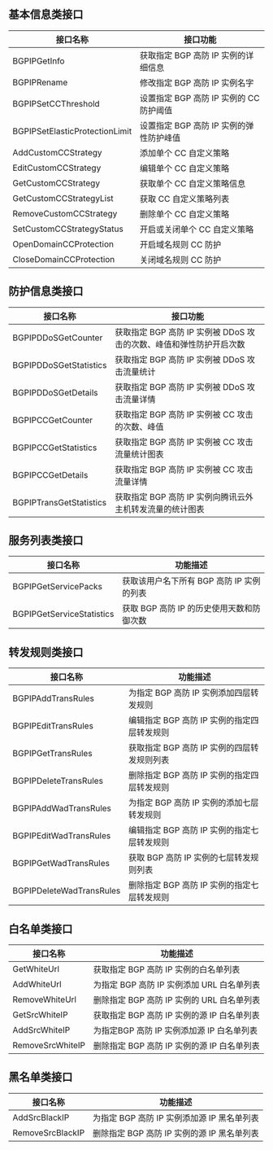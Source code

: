 ## 基本信息类接口
| 接口名称                   | 接口功能                    |
| ------------------------------ | ------------------------------- |
| BGPIPGetInfo             | 获取指定 BGP 高防 IP 实例的详细信息       |
| BGPIPRename                    | 修改指定 BGP 高防 IP 实例名字 |
| BGPIPSetCCThreshold            | 设置指定 BGP 高防 IP 实例的 CC 防护阈值 |
| BGPIPSetElasticProtectionLimit | 设置指定 BGP 高防 IP 实例的弹性防护峰值 |
| AddCustomCCStrategy            | 添加单个 CC 自定义策略          |
| EditCustomCCStrategy           | 编辑单个 CC 自定义策略          |
| GetCustomCCStrategy            | 获取单个 CC 自定义策略信息      |
| GetCustomCCStrategyList        | 获取 CC 自定义策略列表          |
| RemoveCustomCCStrategy         | 删除单个 CC 自定义策略          |
| SetCustomCCStrategyStatus      | 开启或关闭单个 CC 自定义策略    |
| OpenDomainCCProtection         | 开启域名规则 CC 防护            |
| CloseDomainCCProtection        | 关闭域名规则 CC 防护            |

## 防护信息类接口
| 接口名称                | 接口功能                                                    |
| ----------------------- | ----------------------------------------------------------- |
| BGPIPDDoSGetCounter     | 获取指定 BGP 高防 IP 实例被 DDoS 攻击的次数、峰值和弹性防护开启次数 |
| BGPIPDDoSGetStatistics  | 获取指定 BGP 高防 IP 实例被 DDoS 攻击流量统计                       |
| BGPIPDDoSGetDetails     | 获取指定 BGP 高防 IP 实例被 DDoS 攻击流量详情                       |
| BGPIPCCGetCounter       | 获取指定 BGP 高防 IP 实例被 CC 攻击的次数、峰值                     |
| BGPIPCCGetStatistics    | 获取指定 BGP 高防 IP 实例被 CC 攻击流量统计图表                     |
| BGPIPCCGetDetails       | 获取指定 BGP 高防 IP 实例被 CC 攻击流量详情                         |
| BGPIPTransGetStatistics | 获取指定 BGP 高防 IP 实例向腾讯云外主机转发流量的统计图表           |

## 服务列表类接口
| 接口名称                  | 功能描述                                  |
| ------------------------- | ----------------------------------------- |
| BGPIPGetServicePacks      | 获取该用户名下所有 BGP 高防 IP 实例的列表 |
| BGPIPGetServiceStatistics | 获取 BGP 高防 IP 的历史使用天数和防御次数 |

## 转发规则类接口
| 接口名称                 | 功能描述                                  |
| ------------------------ | ----------------------------------------- |
| BGPIPAddTransRules       | 为指定 BGP 高防 IP 实例添加四层转发规则    |
| BGPIPEditTransRules      | 编辑指定 BGP 高防 IP 实例的指定四层转发规则       |
| BGPIPGetTransRules       | 获取指定 BGP 高防 IP 实例的四层转发规则列表 |
| BGPIPDeleteTransRules    | 删除指定 BGP 高防 IP 实例的指定四层转发规则         |
| BGPIPAddWadTransRules    | 为指定 BGP 高防 IP 实例的添加七层转发规则    |
| BGPIPEditWadTransRules   | 编辑指定 BGP 高防 IP 实例的指定七层转发规则             |
| BGPIPGetWadTransRules    | 获取 BGP 高防 IP 实例的七层转发规则列表   |
| BGPIPDeleteWadTransRules | 删除指定 BGP 高防 IP 实例的指定七层转发规则         |

## 白名单类接口
| 接口名称         | 功能描述                                      |
| ---------------- | --------------------------------------------- |
| GetWhiteUrl      | 获取指定 BGP 高防 IP 实例的白名单列表         |
| AddWhiteUrl      | 为指定 BGP 高防 IP 实例添加 URL 白名单列表     |
| RemoveWhiteUrl   | 删除指定 BGP 高防 IP 实例的 URL 白名单列表  |
| GetSrcWhiteIP    | 获取指定 BGP 高防 IP 实例的源 IP 白名单列表   |
| AddSrcWhiteIP    | 为指定BGP 高防 IP 实例添加源 IP 白名单列表    |
| RemoveSrcWhiteIP | 删除指定 BGP 高防 IP 实例的源 IP 白名单列表 |

## 黑名单类接口
| 接口名称         | 功能描述                                      |
| ---------------- | --------------------------------------------- |
| AddSrcBlackIP    | 为指定 BGP 高防 IP 实例添加源 IP 黑名单列表    |
| RemoveSrcBlackIP | 删除指定 BGP 高防 IP 实例的源 IP 黑名单列表 |

